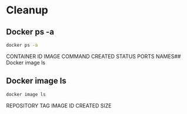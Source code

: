 # Cleanup

## Docker ps -a

```bash
docker ps -a
```

CONTAINER ID   IMAGE     COMMAND   CREATED   STATUS    PORTS     NAMES## Docker image ls

## Docker image ls

```bash
docker image ls
```

REPOSITORY   TAG       IMAGE ID   CREATED   SIZE
